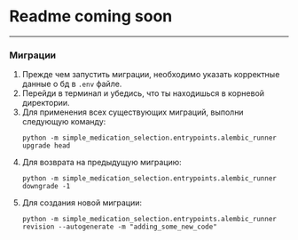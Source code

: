 # Readme coming soon

---
### Миграции

1) Прежде чем запустить миграции, необходимо указать корректные данные о 
бд в `.env` файле.
2) Перейди в терминал и убедись, что ты находишься в корневой директории.
3) Для применения всех существующих миграций, выполни следующую команду:
    ```commandline
    python -m simple_medication_selection.entrypoints.alembic_runner upgrade head
    ```
4) Для возврата на предыдущую миграцию:
    ```commandline
    python -m simple_medication_selection.entrypoints.alembic_runner downgrade -1
    ```
5) Для создания новой миграции:
    ```commandline
   python -m simple_medication_selection.entrypoints.alembic_runner revision --autogenerate -m "adding_some_new_code" 
    ```


